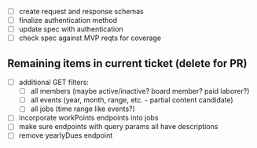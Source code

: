 - [ ] create request and response schemas
- [ ] finalize authentication method
- [ ] update spec with authentication
- [ ] check spec against MVP reqts for coverage
  
## Remaining items in current ticket (delete for PR)
- [ ] additional GET filters:
    - [ ] all members (maybe active/inactive? board member? paid laborer?)
    - [ ] all events (year, month, range, etc. - partial content candidate)
    - [ ] all jobs (time range like events?)
- [ ] incorporate workPoints endpoints into jobs
- [ ] make sure endpoints with query params all have descriptions
- [ ] remove yearlyDues endpoint